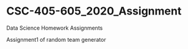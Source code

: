 # CSC-405-605_2020_Assignment
Data Science Homework Assignments

Assignment1 of random team generator
